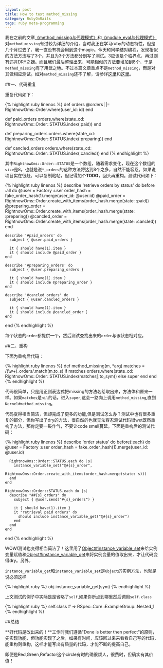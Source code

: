 ```yaml
---
layout: post
title: How to test method_missing
category: RubyOnRails
tags: ruby meta-programming
---
```

我在之前的文章[《method_missing与代理模式》][1]和[《module_eval与代理模式》][2]对`method_missing`有过较为详细的介绍，当时我正在学习ruby的动态特性，但是几个月过去了，我一直没有机会用到这个magic。今天和同学结对编程，发现相似的方法方法写了3个，并且为3个方法都分别写了测试。3应该是个临界点，再过则有违背DRY之嫌。而且我们最后整理出来，可能相似的方法要增加到8个，于是`method_missing`有了用武之地。不过本篇文章重点不是`method_missing`，而是对其做相应测试。如对`method_missing`还不了解，请参详[这里][1]和[这里][1]。

##一、代码重复

重复代码如下：

{% highlight ruby linenos %}
  def orders
    @orders ||= RightnowOms::Order.where(user_id: id)
  end

  def paid_orders
    orders.where(state_cd: RightnowOms::Order::STATUS.index(:paid))
  end

  def preparing_orders
    orders.where(state_cd: RightnowOms::Order::STATUS.index(:preparing))
  end

  def cancled_orders
    orders.where(state_cd: RightnowOms::Order::STATUS.index(:cancled))
  end
{% endhighlight %}

其中`RightnowOms::Order::STATUS`是一个数组，随着需求变化，现在这个数组的`size`是8，也就是说`*_orders`的这种方法将达到8个之多，自然不能容忍。如果说项目实在很赶，可以复制粘帖，但记得加个**TODO**，回头再重构。测试代码如下：

{% highlight ruby linenos %}
  describe 'retrieve orders by status' do
    before :all do
      @user = Factory :user
      order_hash = fake_order_hash(1).merge(user_id: @user.id)
      @paid_order = RightnowOms::Order.create_with_items(order_hash.merge(state: :paid))
      @preparing_order = RightnowOms::Order.create_with_items(order_hash.merge(state: :preparing))
      @cancled_order = RightnowOms::Order.create_with_items(order_hash.merge(state: :cancled))
    end

    describe '#paid_orders' do
      subject { @user.paid_orders }

      it { should have(1).item }
      it { should include @paid_order }
    end

    describe '#preparing_orders' do
      subject { @user.preparing_orders }

      it { should have(1).item }
      it { should include @preparing_order }
    end

    describe '#cancled_orders' do
      subject { @user.cancled_orders }

      it { should have(1).item }
      it { should include @cancled_order }
    end
  end
{% endhighlight %}

每个状态的`order`都提供一个，然后测试查找出来的`order`与该状态相对应。

##二、重构

下面为重构后代码：

{% highlight ruby linenos %}
  def method_missing(m, *arg)
    matches = /(\w+)\_orders/.match(m.to_s)
    if matches
      orders.where(state_cd: RightnowOms::Order::STATUS.index(matches[1].to_sym))
    else
      super
    end
  end
{% endhighlight %}

代码很简单，只是用正则表达式把missing的方法名给取出来，方法体和原来一样。如果`matches`是`nil`的话，进入`super`,这会一路向上调用`method_missing`,直到`Kernel#method_missing`。

代码变得相当简洁，但却完成了更多的功能,但是测试怎么办？测试中也有很多重复的部分，但你写出了dry的方法，很自然的也就无法容忍测试代码很wet既然重构了方法，那肯定要一鼓作气，不要让code smell蔓延。下面是重构后的测试代码：

{% highlight ruby linenos %}
  describe 'order status' do
    before(:each) do
      @user = Factory :user
      order_hash = fake_order_hash(1).merge(user_id: @user.id)

      RightnowOms::Order::STATUS.each do |s|
        instance_variable_set("@#{s}_order",
                              RightnowOms::Order.create_with_items(order_hash.merge(state: s)))
      end
    end

    RightnowOms::Order::STATUS.each do |s|
      describe "##{s}_orders" do
        subject { @user.send("#{s}_orders") }

        it { should have(1).item }
        it "retrieval paid orders" do
          should include instance_variable_get("@#{s}_order")
        end
      end
    end
  end
{% endhighlight %}

WOW!测试也变得相当简洁了！这里用了[Object#instance_variable_set][4]来给实例变量赋值和[Object#instance_variable_get][3]来将实例变量的值取出来，才让代码变得dry。另外，

`instance_variable_get`和`instance_variable_set`是`Object`的实例方法，也就是说必须这样

{% highlight ruby %}
  obj.instance_variable_get(sym)
{% endhighlight %}

上文测试的例子中实际是是省略了`self`,如果你断点到哪里然后调用`self.class`

{% highlight ruby %}
  self.class # => RSpec::Core::ExampleGroup::Nested_1
{% endhighlight %}

##总结

**好代码是改出来的！**工作时我们遵循"Done is better then
perfect"的原则，先实现功能，但功能实现了之后，如果有时间，应该回过来来看看自己写的代码，能重构则重构，这样才能写出有质量的代码，才能不断的提高自己。

即便是Red,Green,Refactor这个circle有时的确很烦人，很费时，但确实有其价值！

[1]:/RubyOnRails/2011/10/20/method-missing-and-delegation/
[2]:/RubyOnRails/2011/10/23/module-eval-and-delegation/
[3]:http://www.ruby-doc.org/core-1.9.3/Object.html#method-i-instance_variable_get
[4]:http://www.ruby-doc.org/core-1.9.3/Object.html#method-i-instance_variable_set
